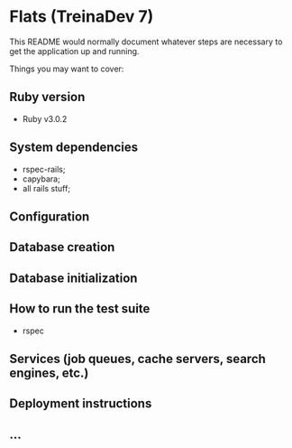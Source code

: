 # Flats (TreinaDev 7)

This README would normally document whatever steps are necessary to get the
application up and running.

Things you may want to cover:

## Ruby version

- Ruby v3.0.2

## System dependencies

- rspec-rails;
- capybara;
- all rails stuff;

## Configuration

## Database creation

## Database initialization

## How to run the test suite

- rspec

## Services (job queues, cache servers, search engines, etc.)

## Deployment instructions

## ...
